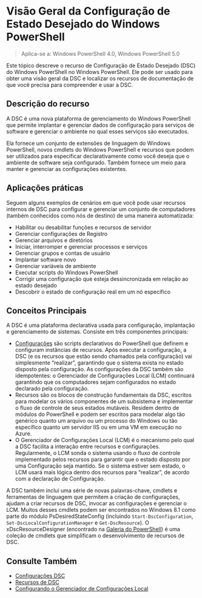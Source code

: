 # Visão Geral da Configuração de Estado Desejado do Windows PowerShell 

> Aplica-se a: Windows PowerShell 4.0, Windows PowerShell 5.0

Este tópico descreve o recurso de Configuração de Estado Desejado (DSC) do Windows PowerShell no Windows PowerShell. Ele pode ser usado para obter uma visão geral da DSC e localizar os recursos de documentação de que você precisa para compreender e usar a DSC.

## Descrição do recurso
A DSC é uma nova plataforma de gerenciamento do Windows PowerShell que permite implantar e gerenciar dados de configuração para serviços de software e gerenciar o ambiente no qual esses serviços são executados.

Ela fornece um conjunto de extensões de linguagem do Windows PowerShell, novos cmdlets do Windows PowerShell e recursos que podem ser utilizados para especificar declarativamente como você deseja que o ambiente de software seja configurado. Também fornece um meio para manter e gerenciar as configurações existentes.

## Aplicações práticas
Seguem alguns exemplos de cenários em que você pode usar recursos internos de DSC para configurar e gerenciar um conjunto de computadores (também conhecidos como nós de destino) de uma maneira automatizada:

* Habilitar ou desabilitar funções e recursos de servidor
* Gerenciar configurações de Registro
* Gerenciar arquivos e diretórios
* Iniciar, interromper e gerenciar processos e serviços
* Gerenciar grupos e contas de usuário
* Implantar software novo
* Gerenciar variáveis de ambiente
* Executar scripts do Windows PowerShell
* Corrigir uma configuração que esteja dessincronizada em relação ao estado desejado
* Descobrir o estado de configuração real em um nó específico

## Conceitos Principais
A DSC é uma plataforma declarativa usada para configuração, implantação e gerenciamento de sistemas. Consiste em três componentes principais:

* [Configurações](configurations.md) são scripts declarativos do PowerShell que definem e configuram instâncias de recursos. Após executar a configuração, a DSC (e os recursos que estão sendo chamados pela configuração) vai simplesmente “realizar”, garantindo que o sistema exista no estado disposto pela configuração. As configurações da DSC também são idempotentes: o Gerenciador de Configurações Local (LCM) continuará garantindo que os computadores sejam configurados no estado declarado pela configuração.
* Recursos são os blocos de construção fundamentais da DSC, escritos para modelar os vários componentes de um subsistema e implementar o fluxo de controle de seus estados mutáveis. Residem dentro de módulos do PowerShell e podem ser escritos para modelar algo tão genérico quanto um arquivo ou um processo do Windows ou tão específico quanto um servidor IIS ou em uma VM em execução no Azure.
* O Gerenciador de Configurações Local (LCM) é o mecanismo pelo qual a DSC facilita a interação entre recursos e configurações. Regularmente, o LCM sonda o sistema usando o fluxo de controle implementado pelos recursos para garantir que o estado disposto por uma Configuração seja mantido. Se o sistema estiver sem estado, o LCM usará mais lógica dentro dos recursos para “realizar”, de acordo com a declaração de Configuração. 

A DSC também inclui uma série de novas palavras-chave, cmdlets e ferramentas de linguagem que permitem a criação de configurações, ajudam a criar recursos de DSC, invocar as configurações e gerenciar o LCM. Muitos desses cmdlets podem ser encontrados no Windows 8.1 como parte do módulo PsDesiredStateConfig (incluindo `Start-DscConfiguration`, `Set-DscLocalConfigurationManager` e `Get-DscResource`). O xDscResourceDesigner (encontrado na [Galeria do PowerShell](https://www.powershellgallery.com/packages/xDSCResourceDesigner/)) é uma coleção de cmdlets que simplificam o desenvolvimento de recursos de DSC.

## Consulte Também
* [Configurações DSC](configurations.md)
* [Recursos de DSC](resources.md)
* [Configurando o Gerenciador de Configurações Local](metaConfig.md)



<!--HONumber=Apr16_HO2-->


